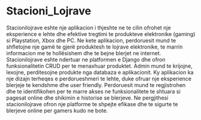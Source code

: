# Stacioni_Lojrave
Stacionilojrave eshte nje aplikacion i thjeshte ne te cilin ofrohet nje eksperience e lehte dhe efektive tregtimi te produkteve elektronike (gaming) si Playstation, Xbox dhe PC. Ne kete aplikacion, perdoruesit mund te shfletojne nje gamë te gjerë produktesh te lojrave elektronike, te marrin informacion me te hollësishem dhe te bejne blerjet ne internet. 
Stacionilojrave eshte ndertuar ne platformen e Django dhe ofron funksionalitetin CRUD per te menaxhuar produktet. Admin mund te krijojne, lexojne, perditesojne produkte nga databaza e aplikacionit. Ky aplikacion ka nje dizajn terheqes e perdorueshmeri te lehte, duke ofruar nje eksperience blerjeje te kendshme dhe user friendly. Perdoruesit mund te regjistrohen dhe te identifikohen per te marre akses ne funksionalitete te shtuara si pagesat online dhe shikimin e historise se blerjeve. Ne pergjithesi stacionilojrave ofron nje platforme te shpejte efikase dhe te sigurte te blerjeve online per gamers kudo ne bote.
